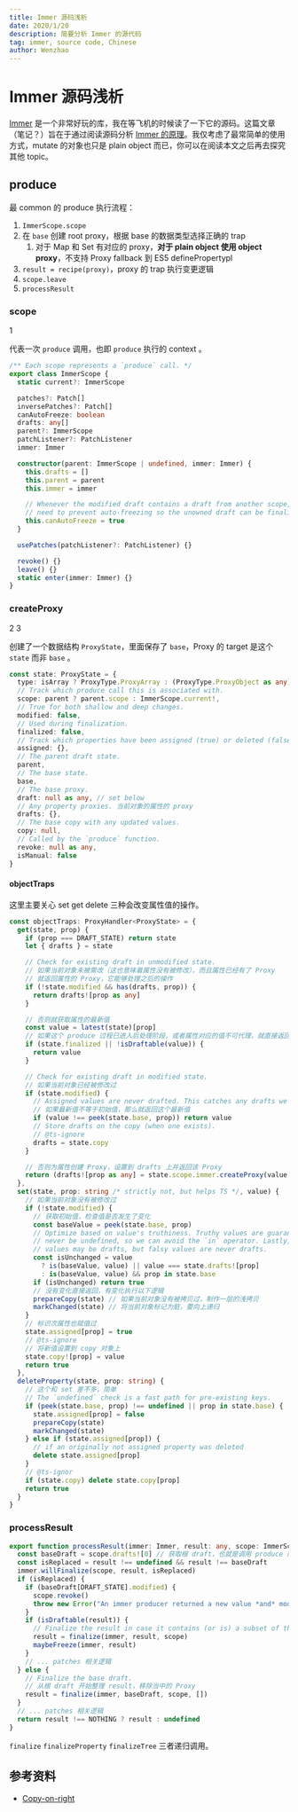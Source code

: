 ```yaml
---
title: Immer 源码浅析
date: 2020/1/20
description: 简要分析 Immer 的源代码
tag: immer, source code, Chinese
author: Wenzhao
---
```


# Immer 源码浅析

[Immer](https://immerjs.github.io/immer/docs/introduction) 是一个非常好玩的库，我在等飞机的时候读了一下它的源码。这篇文章（笔记？）旨在于通过阅读源码分析 [Immer 的原理](https://medium.com/hackernoon/introducing-immer-immutability-the-easy-way-9d73d8f71cb3)。我仅考虑了最常简单的使用方式，mutate 的对象也只是 plain object 而已，你可以在阅读本文之后再去探究其他 topic。

## produce

最 common 的 produce 执行流程：

1. `ImmerScope.scope`
2. 在 `base` 创建 root proxy，根据 base 的数据类型选择正确的 trap
   1. 对于 Map 和 Set 有对应的 proxy，**对于 plain object 使用 object proxy**，不支持 Proxy fallback 到 ES5 definePropertypl
3. `result = recipe(proxy)`，proxy 的 trap 执行变更逻辑
4. `scope.leave`
5. `processResult`

### scope

1

代表一次 `produce` 调用，也即 `produce` 执行的 context 。

```ts
/** Each scope represents a `produce` call. */
export class ImmerScope {
  static current?: ImmerScope

  patches?: Patch[]
  inversePatches?: Patch[]
  canAutoFreeze: boolean
  drafts: any[]
  parent?: ImmerScope
  patchListener?: PatchListener
  immer: Immer

  constructor(parent: ImmerScope | undefined, immer: Immer) {
    this.drafts = []
    this.parent = parent
    this.immer = immer

    // Whenever the modified draft contains a draft from another scope, we
    // need to prevent auto-freezing so the unowned draft can be finalized.
    this.canAutoFreeze = true
  }

  usePatches(patchListener?: PatchListener) {}

  revoke() {}
  leave() {}
  static enter(immer: Immer) {}
}
```

### createProxy

2 3

创建了一个数据结构 `ProxyState`，里面保存了 `base`，Proxy 的 target 是这个 `state` 而非 `base` 。

```ts
const state: ProxyState = {
  type: isArray ? ProxyType.ProxyArray : (ProxyType.ProxyObject as any),
  // Track which produce call this is associated with.
  scope: parent ? parent.scope : ImmerScope.current!,
  // True for both shallow and deep changes.
  modified: false,
  // Used during finalization.
  finalized: false,
  // Track which properties have been assigned (true) or deleted (false).
  assigned: {},
  // The parent draft state.
  parent,
  // The base state.
  base,
  // The base proxy.
  draft: null as any, // set below
  // Any property proxies. 当前对象的属性的 proxy
  drafts: {},
  // The base copy with any updated values.
  copy: null,
  // Called by the `produce` function.
  revoke: null as any,
  isManual: false
}
```

#### objectTraps

这里主要关心 set get delete 三种会改变属性值的操作。

```ts
const objectTraps: ProxyHandler<ProxyState> = {
  get(state, prop) {
    if (prop === DRAFT_STATE) return state
    let { drafts } = state

    // Check for existing draft in unmodified state.
    // 如果当前对象未被需改（这也意味着属性没有被修改），而且属性已经有了 Proxy
    // 就返回属性的 Proxy，它能够处理之后的操作
    if (!state.modified && has(drafts, prop)) {
      return drafts![prop as any]
    }

    // 否则就获取属性的最新值
    const value = latest(state)[prop]
    // 如果这个 produce 过程已进入后处理阶段，或者属性对应的值不可代理，就直接返回
    if (state.finalized || !isDraftable(value)) {
      return value
    }

    // Check for existing draft in modified state.
    // 如果当前对象已经被修改过
    if (state.modified) {
      // Assigned values are never drafted. This catches any drafts we created, too.
      // 如果最新值不等于初始值，那么就返回这个最新值
      if (value !== peek(state.base, prop)) return value
      // Store drafts on the copy (when one exists).
      // @ts-ignore
      drafts = state.copy
    }

    // 否则为属性创建 Proxy，设置到 drafts 上并返回该 Proxy
    return (drafts![prop as any] = state.scope.immer.createProxy(value, state))
  },
  set(state, prop: string /* strictly not, but helps TS */, value) {
    // 如果当前对象没有被修改过
    if (!state.modified) {
      // 获取初始值，检查值是否发生了变化
      const baseValue = peek(state.base, prop)
      // Optimize based on value's truthiness. Truthy values are guaranteed to
      // never be undefined, so we can avoid the `in` operator. Lastly, truthy
      // values may be drafts, but falsy values are never drafts.
      const isUnchanged = value
        ? is(baseValue, value) || value === state.drafts![prop]
        : is(baseValue, value) && prop in state.base
      if (isUnchanged) return true
      // 没有变化直接返回，有变化执行以下逻辑
      prepareCopy(state) // 如果当前对象没有被拷贝过，制作一层的浅拷贝
      markChanged(state) // 将当前对象标记为脏，要向上递归
    }
    // 标识次属性也赋值过
    state.assigned[prop] = true
    // @ts-ignore
    // 将新值设置到 copy 对象上
    state.copy![prop] = value
    return true
  },
  deleteProperty(state, prop: string) {
    // 这个和 set 差不多，简单
    // The `undefined` check is a fast path for pre-existing keys.
    if (peek(state.base, prop) !== undefined || prop in state.base) {
      state.assigned[prop] = false
      prepareCopy(state)
      markChanged(state)
    } else if (state.assigned[prop]) {
      // if an originally not assigned property was deleted
      delete state.assigned[prop]
    }
    // @ts-ignor
    if (state.copy) delete state.copy[prop]
    return true
  }
}
```

### processResult

```ts
export function processResult(immer: Immer, result: any, scope: ImmerScope) {
  const baseDraft = scope.drafts![0] // 获取根 draft，也就是调用 produce 所生成的 draft
  const isReplaced = result !== undefined && result !== baseDraft
  immer.willFinalize(scope, result, isReplaced)
  if (isReplaced) {
    if (baseDraft[DRAFT_STATE].modified) {
      scope.revoke()
      throw new Error("An immer producer returned a new value *and* modified its draft. Either return a new value *or* modify the draft.") // prettier-ignore
    }
    if (isDraftable(result)) {
      // Finalize the result in case it contains (or is) a subset of the draft.
      result = finalize(immer, result, scope)
      maybeFreeze(immer, result)
    }
    // ... patches 相关逻辑
  } else {
    // Finalize the base draft.
    // 从根 draft 开始整理 result，移除当中的 Proxy
    result = finalize(immer, baseDraft, scope, [])
  }
  // ... patches 相关逻辑
  return result !== NOTHING ? result : undefined
}
```

`finalize` `finalizeProperty` `finalizeTree` 三者递归调用。

## 参考资料

- [Copy-on-right](https://en.wikipedia.org/wiki/Copy-on-write)
